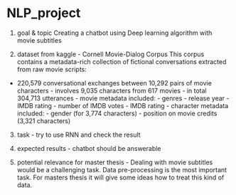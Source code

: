 # NLP_project
1. goal & topic
Creating a chatbot using Deep learning algorithm with movie subtitles 

2. dataset from kaggle -  Cornell Movie-Dialog Corpus
This corpus contains a metadata-rich collection of fictional conversations extracted from raw movie scripts:

- 220,579 conversational exchanges between 10,292 pairs of movie characters
		- involves 9,035 characters from 617 movies
		- in total 304,713 utterances
		- movie metadata included:
					- genres
					- release year
					- IMDB rating
					- number of IMDB votes
					- IMDB rating
					- character metadata included:
					- gender (for 3,774 characters)
					- position on movie credits (3,321 characters)

3. task - try to use RNN and check the result

4. expected results - chatbot should be answerable

5. potential relevance for master thesis - Dealing with movie subtitles would be  a challenging task. Data pre-processing is the most important task. For masters thesis it will give some ideas how to treat this kind of data.  

